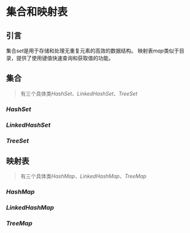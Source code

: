 # 集合和映射表

## 引言

集合*set*是用于存储和处理无重复元素的高效的数据结构。
映射表*map*类似于目录，提供了使用键值快速查询和获取值的功能。

## 集合

>有三个具体类*HashSet*、*LinkedHashSet*、*TreeSet*

### *HashSet*

### *LinkedHashSet*

### *TreeSet*

## 映射表

>有三个具体类*HashMap*、*LinkedHashMap*、*TreeMap*

### *HashMap*

### *LinkedHashMap*

### *TreeMap*
